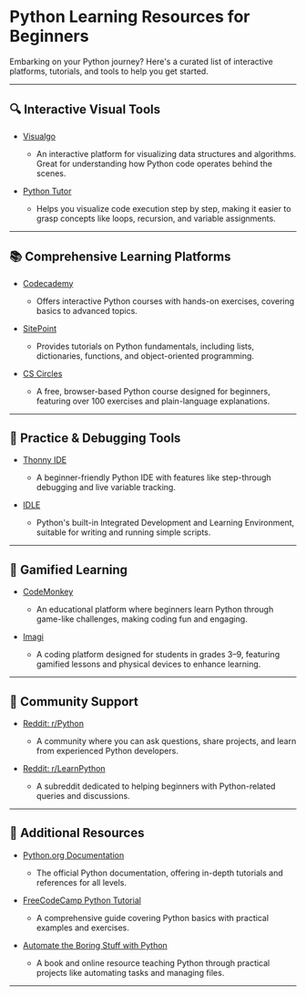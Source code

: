 # Python Learning Resources for Beginners

Embarking on your Python journey? Here's a curated list of interactive platforms, tutorials, and tools to help you get started.

---

## 🔍 Interactive Visual Tools

- <a href="https://visualgo.net/en" target="_blank" rel="noopener noreferrer">Visualgo</a>
  - An interactive platform for visualizing data structures and algorithms. Great for understanding how Python code operates behind the scenes.

- <a href="https://pythontutor.com/render.html#mode=display" target="_blank" rel="noopener noreferrer">Python Tutor</a>
  - Helps you visualize code execution step by step, making it easier to grasp concepts like loops, recursion, and variable assignments.

---

## 📚 Comprehensive Learning Platforms

- <a href="https://www.codecademy.com/learn/learn-python-3" target="_blank" rel="noopener noreferrer">Codecademy</a>
  - Offers interactive Python courses with hands-on exercises, covering basics to advanced topics.

- <a href="https://www.sitepoint.com/python/" target="_blank" rel="noopener noreferrer">SitePoint</a>
  - Provides tutorials on Python fundamentals, including lists, dictionaries, functions, and object-oriented programming.

- <a href="https://cscircles.cemc.uwaterloo.ca/" target="_blank" rel="noopener noreferrer">CS Circles</a>
  - A free, browser-based Python course designed for beginners, featuring over 100 exercises and plain-language explanations.

---

## 🧪 Practice & Debugging Tools

- <a href="https://thonny.org/" target="_blank" rel="noopener noreferrer">Thonny IDE</a>
  - A beginner-friendly Python IDE with features like step-through debugging and live variable tracking.

- <a href="https://docs.python.org/library/idle.html" target="_blank" rel="noopener noreferrer">IDLE</a>
  - Python's built-in Integrated Development and Learning Environment, suitable for writing and running simple scripts.

---

## 🤖 Gamified Learning

- <a href="https://www.codemonkey.com" target="_blank" rel="noopener noreferrer">CodeMonkey</a>
  - An educational platform where beginners learn Python through game-like challenges, making coding fun and engaging.

- <a href="https://www.imagilabs.com" target="_blank" rel="noopener noreferrer">Imagi</a>
  - A coding platform designed for students in grades 3–9, featuring gamified lessons and physical devices to enhance learning.

---

## 💬 Community Support

- <a href="https://www.reddit.com/r/Python/" target="_blank" rel="noopener noreferrer">Reddit: r/Python</a>
  - A community where you can ask questions, share projects, and learn from experienced Python developers.

- <a href="https://www.reddit.com/r/LearnPython/" target="_blank" rel="noopener noreferrer">Reddit: r/LearnPython</a>
  - A subreddit dedicated to helping beginners with Python-related queries and discussions.

---

## 📄 Additional Resources

- <a href="https://docs.python.org/3/tutorial/index.html" target="_blank" rel="noopener noreferrer">Python.org Documentation</a>
  - The official Python documentation, offering in-depth tutorials and references for all levels.

- <a href="https://www.freecodecamp.org/news/python-for-beginners/" target="_blank" rel="noopener noreferrer">FreeCodeCamp Python Tutorial</a>
  - A comprehensive guide covering Python basics with practical examples and exercises.

- <a href="https://automatetheboringstuff.com/" target="_blank" rel="noopener noreferrer">Automate the Boring Stuff with Python</a>
  - A book and online resource teaching Python through practical projects like automating tasks and managing files.

---


